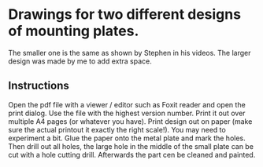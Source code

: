 # Drawings for two different designs of mounting plates. 
The smaller one is the same as shown by Stephen in his videos.
The larger design was made by me to add extra space.

## Instructions

Open the pdf file with a viewer / editor such as Foxit reader and open the print dialog.
Use the file with the highest version number.
Print it out over multiple A4 pages (or whatever you have).
Print design out on paper (make sure the actual printout it exactly the right scale!). You may need to experiment a bit.
Glue the paper onto the metal plate and mark the holes.
Then drill out all holes, the large hole in the middle of the small plate can be cut with a hole cutting drill.
Afterwards the part cen be cleaned and painted.
